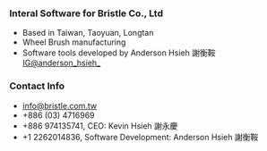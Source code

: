 ### Interal Software for Bristle Co., Ltd
- Based in Taiwan, Taoyuan, Longtan
- Wheel Brush manufacturing
- Software tools developed by Anderson Hsieh 謝衡鞍 [IG@anderson_hsieh_](https://www.instagram.com/anderson_hsieh_/)

### Contact Info
- info@bristle.com.tw
- +886 (03) 4716969 
- +886 974135741, CEO: Kevin Hsieh 謝永慶
- +1 2262014836, Software Development: Anderson Hsieh 謝衡鞍
